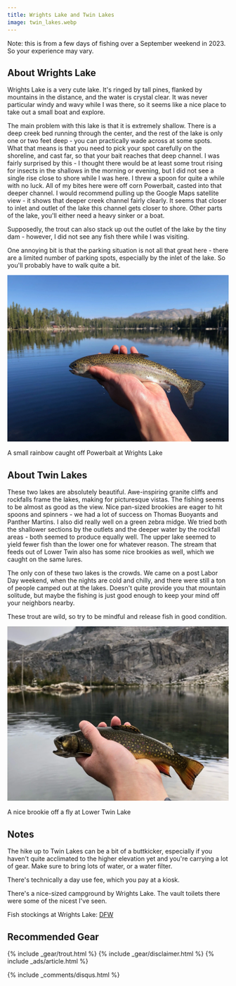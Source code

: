 ```yaml
---
title: Wrights Lake and Twin Lakes
image: twin_lakes.webp
---
```


Note: this is from a few days of fishing over a September weekend in 2023. So your experience may vary.


## About Wrights Lake

Wrights Lake is a very cute lake. It's ringed by tall pines, flanked by mountains in the distance, and the water is crystal clear. It was never particular windy and wavy while I was there, so it seems like a nice place to take out a small boat and explore.

The main problem with this lake is that it is extremely shallow. There is a deep creek bed running through the center, and the rest of the lake is only one or two feet deep - you can practically wade across at some spots. What that means is that you need to pick your spot carefully on the shoreline, and cast far, so that your bait reaches that deep channel. I was fairly surprised by this - I thought there would be at least some trout rising for insects in the shallows in the morning or evening, but I did not see a single rise close to shore while I was here. I threw a spoon for quite a while with no luck. All of my bites here were off corn Powerbait, casted into that deeper channel. I would recommend pulling up the Google Maps satellite view - it shows that deeper creek channel fairly clearly. It seems that closer to inlet and outlet of the lake this channel gets closer to shore. Other parts of the lake, you'll either need a heavy sinker or a boat.

Supposedly, the trout can also stack up out the outlet of the lake by the tiny dam - however, I did not see any fish there while I was visiting.

One annoying bit is that the parking situation is not all that great here - there are a limited number of parking spots, especially by the inlet of the lake. So you'll probably have to walk quite a bit.

![A small rainbow caught off Powerbait at Wrights Lake](/assets/images/wrights_rainbow.webp)
<div class="caption">A small rainbow caught off Powerbait at Wrights Lake</div>

## About Twin Lakes

These two lakes are absolutely beautiful. Awe-inspiring granite cliffs and rockfalls frame the lakes, making for picturesque vistas. The fishing seems to be almost as good as the view. Nice pan-sized brookies are eager to hit spoons and spinners - we had a lot of success on Thomas Buoyants and Panther Martins. I also did really well on a green zebra midge. We tried both the shallower sections by the outlets and the deeper water by the rockfall areas - both seemed to produce equally well. The upper lake seemed to yield fewer fish than the lower one for whatever reason. The stream that feeds out of Lower Twin also has some nice brookies as well, which we caught on the same lures.

The only con of these two lakes is the crowds. We came on a post Labor Day weekend, when the nights are cold and chilly, and there were still a ton of people camped out at the lakes. Doesn't quite provide you that mountain solitude, but maybe the fishing is just good enough to keep your mind off your neighbors nearby.

These trout are wild, so try to be mindful and release fish in good condition.

![A nice brookie off a fly at Lower Twin Lake](/assets/images/twin_brook.webp)
<div class="caption">A nice brookie off a fly at Lower Twin Lake</div>

## Notes

The hike up to Twin Lakes can be a bit of a buttkicker, especially if you haven't quite acclimated to the higher elevation yet and you're carrying a lot of gear. Make sure to bring lots of water, or a water filter.

There's technically a day use fee, which you pay at a kiosk.

There's a nice-sized campground by Wrights Lake. The vault toilets there were some of the nicest I've seen.

Fish stockings at Wrights Lake: [DFW](https://nrm.dfg.ca.gov/FishPlants/Default.aspx?water=Wrights+Lake&county=El+Dorado&time=All)

## Recommended Gear

{% include _gear/trout.html %}
{% include _gear/disclaimer.html %}
{% include _ads/article.html %}


{% include _comments/disqus.html %}